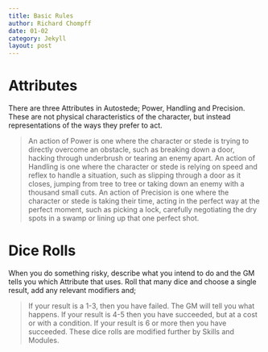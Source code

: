 ```yaml
---
title: Basic Rules
author: Richard Chompff
date: 01-02
category: Jekyll
layout: post
---
```


# Attributes
There are three Attributes in Autostede; Power, Handling and Precision. These are not physical characteristics of the character, but instead representations of the ways they prefer to act.

>An action of Power is one where the character or stede is trying to directly overcome an obstacle, such as breaking down a door, hacking through underbrush or tearing an enemy apart.
>An action of Handling is one where the character or stede is relying on speed and reflex to handle a situation, such as slipping through a door as it closes, jumping from tree to tree or taking down an enemy with a thousand small cuts.
>An action of Precision is one where the character or stede is taking their time, acting in the perfect way at the perfect moment, such as picking a lock, carefully negotiating the dry spots in a swamp or lining up that one perfect shot.

# Dice Rolls
When you do something risky, describe what you intend to do and the GM tells you which Attribute that uses. Roll that many dice and choose a single result, add any relevant modifiers and;
>If your result is a 1-3, then you have failed. The GM will tell you what happens.
>If your result is 4-5 then you have succeeded, but at a cost or with a condition.
>If your result is 6 or more then you have succeeded.
These dice rolls are modified further by Skills and Modules.
